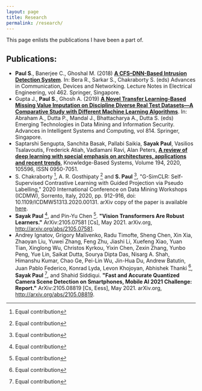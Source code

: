 ```yaml
---
layout: page
title: Research
permalink: /research/
---
```

This page enlists the publications I have been a part of.

## Publications:
-   **Paul S**., Banerjee C., Ghoshal M. (2018)  [**A CFS–DNN-Based Intrusion Detection System**](https://link.springer.com/chapter/10.1007%2F978-981-10-7901-6_19). In: Bera R., Sarkar S., Chakraborty S. (eds) Advances in Communication, Devices and Networking. Lecture Notes in Electrical Engineering, vol 462. Springer, Singapore.
-   Gupta J.,  **Paul S**., Ghosh A. (2019)  [**A Novel Transfer Learning-Based Missing Value Imputation on Discipline Diverse Real Test Datasets—A Comparative Study with Different Machine Learning Algorithms**](https://link.springer.com/chapter/10.1007%2F978-981-13-1501-5_71). In: Abraham A., Dutta P., Mandal J., Bhattacharya A., Dutta S. (eds) Emerging Technologies in Data Mining and Information Security. Advances in Intelligent Systems and Computing, vol 814. Springer, Singapore.
-   Saptarshi Sengupta, Sanchita Basak, Pallabi Saikia, **Sayak Paul**, Vasilios Tsalavoutis, Frederick Atiah, Vadlamani Ravi, Alan Peters, [**A review of deep learning with special emphasis on architectures, applications and recent trends**](https://doi.org/10.1016/j.knosys.2020.105596), Knowledge-Based Systems, Volume 194, 2020, 105596, ISSN 0950-7051.
-   S. Chakraborty [^1], A. R. Gosthipaty [^1] and **S. Paul** [^1], "G-SimCLR: Self-Supervised Contrastive Learning with Guided Projection via Pseudo Labelling," 2020 International Conference on Data Mining Workshops (ICDMW), Sorrento, Italy, 2020, pp. 912-916, doi: 10.1109/ICDMW51313.2020.00131. arXiv copy of the paper is available [here](https://arxiv.org/abs/2009.12007). 
-   **Sayak Paul** [^1], and Pin-Yu Chen [^1]. **"Vision Transformers Are Robust Learners."** ArXiv:2105.07581 [Cs], May 2021. arXiv.org, http://arxiv.org/abs/2105.07581.
-   Andrey Ignatov, Grigory Malivenko, Radu Timofte, Sheng Chen, Xin Xia, Zhaoyan Liu, Yuwei Zhang, Feng Zhu, Jiashi Li, Xuefeng Xiao, Yuan Tian, Xinglong Wu, Christos Kyrkou, Yixin Chen, Zexin Zhang, Yunbo Peng, Yue Lin, Saikat Dutta, Sourya Dipta Das, Nisarg A. Shah, Himanshu Kumar, Chao Ge, Pei-Lin Wu, Jin-Hua Du, Andrew Batutin, Juan Pablo Federico, Konrad Lyda, Levon Khojoyan, Abhishek Thanki [^1], **Sayak Paul**  [^1], and Shahid Siddiqui. **"Fast and Accurate Quantized Camera Scene Detection on Smartphones, Mobile AI 2021 Challenge: Report."** ArXiv:2105.08819 [Cs, Eess], May 2021. arXiv.org, http://arxiv.org/abs/2105.08819.


[^1]:Equal contribution
